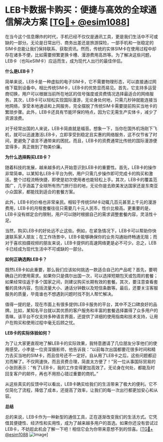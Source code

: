 # LEB卡数据卡购买：便捷与高效的全球通信解决方案 [[TG💪+ @esim1088](https://t.me/s/esim1088)]

在当今这个信息爆炸的时代，手机已经不仅仅是通讯工具，更是我们生活中不可或缺的一部分。无论是日常出行、商务出差还是旅游探险，一部手机和一张稳定的SIM卡总能让我们保持联系、获取资讯。然而，传统的实体SIM卡在使用过程中却存在诸多不便，比如需要频繁更换卡槽、漫游费用高昂等。为了解决这些问题，LEB卡（也叫eSIM卡）应运而生，成为现代人出行的最佳伴侣。

**什么是LEB卡？**

简单来说，LEB卡是一种虚拟的电子SIM卡，它不需要物理形态，可以直接通过网络下载到设备中。相比传统SIM卡，LEB卡的优势显而易见。首先，它支持多运营商切换，用户可以根据当前所在地区的信号强度或资费情况选择最适合的网络服务。其次，LEB卡可以轻松实现国际漫游，无论身处何地，只需几秒钟就能连接当地网络，享受本地通话和上网服务，完全摆脱了传统SIM卡需要提前购买当地卡的繁琐步骤。此外，LEB卡还具有节能环保的特点，因为它无需生产实体卡，减少了资源浪费。

对于经常出国的人来说，LEB卡简直就是福音。想象一下，当你在国外机场刚下飞机，就可以迅速激活LEB卡，立即享受到稳定且实惠的网络服务，这不仅节省了时间，更避免了语言不通带来的困扰。而且，LEB卡的资费通常比传统的国际漫游便宜得多，真正做到了物美价廉。

**为什么选择购买LEB卡？**

随着科技的发展，越来越多的人开始意识到LEB卡的重要性。首先，LEB卡的操作非常简单。以某知名LEB卡平台为例，用户只需几步操作即可完成卡的购买和激活。整个过程流畅快捷，即使是初次使用者也能轻松上手。其次，LEB卡的覆盖范围广，几乎涵盖了全球所有热门旅行目的地，无论你是去欧美发达国家还是东南亚小众国家，都能找到适合的套餐方案。

此外，LEB卡的价格也非常亲民。相较于传统SIM卡动辄几百元甚至上千元的漫游费用，LEB卡的月租套餐往往只需要几十元人民币，性价比极高。更重要的是，LEB卡没有绑定合约限制，用户可以随时根据自己的需求调整套餐内容，灵活性十足。

当然，购买LEB卡的好处远不止这些。例如，在紧急情况下，LEB卡可以帮助你快速联系家人朋友；在工作场景中，LEB卡能够确保你的业务沟通始终畅通无阻；而对于喜欢拍摄视频的朋友来说，LEB卡提供的高速网络更是必不可少。总之，LEB卡已经成为现代生活中不可或缺的一部分。

**如何正确选购LEB卡？**

既然LEB卡如此重要，那么我们应该如何挑选一款适合自己的产品呢？首先，要明确自己的使用需求。如果你只是偶尔出国一次，可以选择短期包天或包周的套餐；如果经常往返于多个国家之间，则建议购买长期有效的套餐。其次，要注意查看套餐的具体内容，包括流量大小、通话分钟数以及短信条数等。最后，还要关注客服服务的质量，毕竟谁也不想遇到问题时找不到人帮忙解决。

值得一提的是，现在市面上有很多提供LEB卡服务的平台，其中不乏口碑良好的品牌。比如，某知名平台就以其优质的客户服务和丰富的套餐选择赢得了众多用户的青睐。该平台不仅支持多种语言界面，还提供了详细的使用指南和技术支持，让用户在购买和使用过程中毫无后顾之忧。

**LEB卡的实际体验如何？**

为了让大家更直观地了解LEB卡的实际效果，我特意邀请了几位朋友分享他们的使用感受。小李是一位资深摄影师，他告诉我：“以前每次出国都要花很多时间和精力去买当地的SIM卡，而且信号还不一定好。自从用了LEB卡之后，这些问题都迎刃而解了。不仅网速快，而且资费合理，简直太方便了！”另一位从事国际贸易的小张则表示：“有了LEB卡，我的工作变得更加高效了。无论身在何处，都能及时回复客户的邮件，再也不用担心错过重要的商机。”

从这些真实的反馈中可以看出，LEB卡确实给我们的生活带来了极大的便利。它不仅简化了流程，降低了成本，还提高了效率，让我们的每一次出行都更加安心和从容。

**总结**

总的来说，LEB卡作为一种新型的通信工具，正在逐渐改变我们的生活方式。它凭借其便捷性、经济性和实用性，成为了越来越多用户的首选。如果你还没有尝试过LEB卡，不妨趁此机会了解一下吧！相信它会为你带来意想不到的惊喜。[[TG💪+ @esim1088](https://t.me/s/esim1088) ![Image](https://i.postimg.cc/4NQfJmqS/Snipaste-2025-05-13-00-14-12.png)]